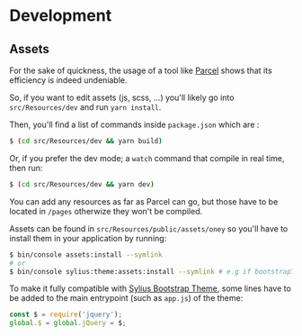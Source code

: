 # Development

## Assets

For the sake of quickness, the usage of a tool like [Parcel](https://github.com/parcel-bundler/parcel/tree/1.x) shows that its efficiency is indeed undeniable.

So, if you want to edit assets (js, scss, ...) you'll likely go into `src/Resources/dev` and run `yarn install`.

Then, you'll find a list of commands inside `package.json` which are :

```bash
$ (cd src/Resources/dev && yarn build)
``` 

Or, if you prefer the dev mode; a `watch` command that compile in real time, then run:

```bash
$ (cd src/Resources/dev && yarn dev)
``` 

You can add any resources as far as Parcel can go, but those have to be located in `/pages` otherwize they won't be compiled.

Assets can be found in `src/Resources/public/assets/oney` so you'll have to install them in your application by running:

```bash
$ bin/console assets:install --symlink
# or
$ bin/console sylius:theme:assets:install --symlink # e.g if bootstrapTheme is enabled 
``` 

To make it fully compatible with [Sylius Bootstrap Theme](https://github.com/Sylius/BootstrapTheme), some lines have to be added to ̀the main entrypoint (such as `app.js`) of the theme:

```js
const $ = require('jquery');
global.$ = global.jQuery = $;
```
